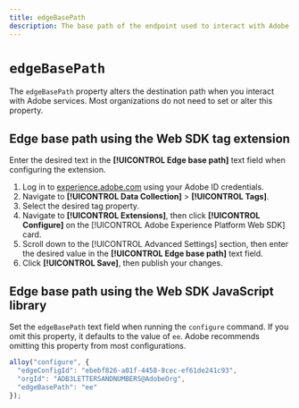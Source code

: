 ```yaml
---
title: edgeBasePath
description: The base path of the endpoint used to interact with Adobe services.
---
```

# `edgeBasePath`

The `edgeBasePath` property alters the destination path when you interact with Adobe services. Most organizations do not need to set or alter this property.

## Edge base path using the Web SDK tag extension

Enter the desired text in the **[!UICONTROL Edge base path]** text field when configuring the extension.

1. Log in to [experience.adobe.com](https://experience.adobe.com) using your Adobe ID credentials.
1. Navigate to **[!UICONTROL Data Collection]** > **[!UICONTROL Tags]**.
1. Select the desired tag property.
1. Navigate to **[!UICONTROL Extensions]**, then click **[!UICONTROL Configure]** on the [!UICONTROL Adobe Experience Platform Web SDK] card.
1. Scroll down to the [!UICONTROL Advanced Settings] section, then enter the desired value in the **[!UICONTROL Edge base path]** text field.
1. Click **[!UICONTROL Save]**, then publish your changes.

## Edge base path using the Web SDK JavaScript library

Set the `edgeBasePath` text field when running the `configure` command. If you omit this property, it defaults to the value of `ee`. Adobe recommends omitting this property from most configurations.

```js
alloy("configure", {
  "edgeConfigId": "ebebf826-a01f-4458-8cec-ef61de241c93",
  "orgId": "ADB3LETTERSANDNUMBERS@AdobeOrg",
  "edgeBasePath": "ee"
});
```
